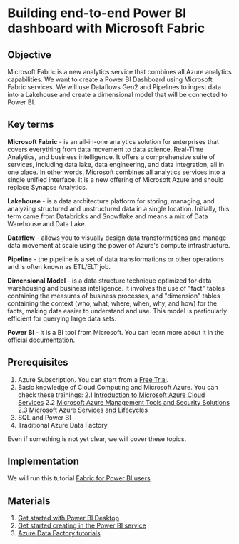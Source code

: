 # Building end-to-end Power BI dashboard with Microsoft Fabric

## Objective

Microsoft Fabric is a new analytics service that combines all Azure analytics capabilities. We want to create a Power BI Dashboard using Microsoft Fabric services. We will use Dataflows Gen2 and Pipelines to ingest data into a Lakehouse and create a dimensional model that will be connected to Power BI.

## Key terms

**Microsoft Fabric** - is an all-in-one analytics solution for enterprises that covers everything from data movement to data science, Real-Time Analytics, and business intelligence. It offers a comprehensive suite of services, including data lake, data engineering, and data integration, all in one place. In other words, Microsoft combines all analytics services into a single unified interface. It is a new offering of Microsoft Azure and should replace Synapse Analytics.

**Lakehouse** -  is a data architecture platform for storing, managing, and analyzing structured and unstructured data in a single location. Initially, this term came from Databricks and Snowflake and means a mix of Data Warehouse and Data Lake.

**Dataflow** - allows you to visually design data transformations and manage data movement at scale using the power of Azure's compute infrastructure.

**Pipeline** - the pipeline is a set of data transformations or other operations and is often known as ETL/ELT job.

**Dimensional Model** - is a data structure technique optimized for data warehousing and business intelligence. It involves the use of "fact" tables containing the measures of business processes, and "dimension" tables containing the context (who, what, where, when, why, and how) for the facts, making data easier to understand and use. This model is particularly efficient for querying large data sets.

**Power BI** - it is a BI tool from Microsoft. You can learn more about it in the [official documentation](https://learn.microsoft.com/en-us/power-bi/fundamentals/power-bi-overview).

## Prerequisites

1. Azure Subscription. You can start from a [Free Trial](https://azure.microsoft.com/en-us/free/).
2. Basic knowledge of Cloud Computing and Microsoft Azure. You can check these trainings:
   2.1 [Introduction to Microsoft Azure Cloud Services](https://www.coursera.org/learn/microsoft-azure-cloud-services)
   2.2 [Microsoft Azure Management Tools and Security Solutions](https://www.coursera.org/learn/microsoft-azure-services-lifecycles)
   2.3 [Microsoft Azure Services and Lifecycles](https://www.coursera.org/learn/microsoft-azure-services-lifecycles)
3. SQL and Power BI
4. Traditional Azure Data Factory

Even if something is not yet clear, we will cover these topics.

## Implementation

We will run this tutorial [Fabric for Power BI users](https://learn.microsoft.com/en-us/power-bi/fundamentals/fabric-get-started)

## Materials

1. [Get started with Power BI Desktop](https://learn.microsoft.com/en-us/power-bi/fundamentals/desktop-getting-started)
2. [Get started creating in the Power BI service](https://learn.microsoft.com/en-us/power-bi/fundamentals/service-get-started)
3. [Azure Data Factory tutorials](https://learn.microsoft.com/en-us/azure/data-factory/data-factory-tutorials#copy-and-ingest-data)
